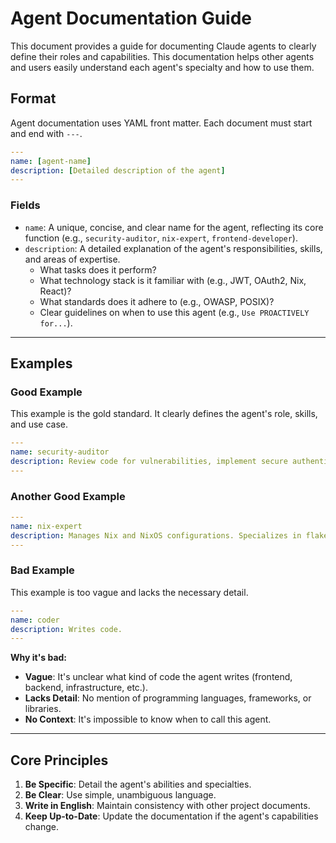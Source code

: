 # Agent Documentation Guide

This document provides a guide for documenting Claude agents to clearly define their roles and capabilities. This documentation helps other agents and users easily understand each agent's specialty and how to use them.

## Format

Agent documentation uses YAML front matter. Each document must start and end with `---`.

```yaml
---
name: [agent-name]
description: [Detailed description of the agent]
---
```

### Fields

- `name`: A unique, concise, and clear name for the agent, reflecting its core function (e.g., `security-auditor`, `nix-expert`, `frontend-developer`).
- `description`: A detailed explanation of the agent's responsibilities, skills, and areas of expertise.
    - What tasks does it perform?
    - What technology stack is it familiar with (e.g., JWT, OAuth2, Nix, React)?
    - What standards does it adhere to (e.g., OWASP, POSIX)?
    - Clear guidelines on when to use this agent (e.g., `Use PROACTIVELY for...`).

---

## Examples

### Good Example

This example is the gold standard. It clearly defines the agent's role, skills, and use case.

```yaml
---
name: security-auditor
description: Review code for vulnerabilities, implement secure authentication, and ensure OWASP compliance. Handles JWT, OAuth2, CORS, CSP, and encryption. Use PROACTIVELY for security reviews, auth flows, or vulnerability fixes.
---
```

### Another Good Example

```yaml
---
name: nix-expert
description: Manages Nix and NixOS configurations. Specializes in flake.nix, Nix modules, and home-manager. Responsible for optimizing Nix builds, ensuring reproducibility, and troubleshooting Nix-related issues.
---
```

### Bad Example

This example is too vague and lacks the necessary detail.

```yaml
---
name: coder
description: Writes code.
---
```

**Why it's bad:**
- **Vague**: It's unclear what kind of code the agent writes (frontend, backend, infrastructure, etc.).
- **Lacks Detail**: No mention of programming languages, frameworks, or libraries.
- **No Context**: It's impossible to know when to call this agent.

---

## Core Principles

1.  **Be Specific**: Detail the agent's abilities and specialties.
2.  **Be Clear**: Use simple, unambiguous language.
3.  **Write in English**: Maintain consistency with other project documents.
4.  **Keep Up-to-Date**: Update the documentation if the agent's capabilities change.
